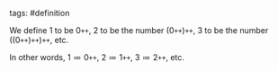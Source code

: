 tags: #definition 

We define $1$ to be $0\texttt{++}$, $2$ to be the number $(0\texttt{++})\texttt{++}$, 3 to be the number $((0\texttt{++})\texttt{++})\texttt{++}$, etc.

In other words, 
$1 \coloneqq 0\texttt{++}$,
$2 \coloneqq 1\texttt{++}$, 
$3 \coloneqq 2\texttt{++}$,
etc.